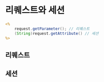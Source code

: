 # 리퀘스트와 세션
```jsp
<% 
	request.getParameter(); // 리퀘스트
	(String)request.getAttribute() // 세션
%>
```

## 리퀘스트

## 세션
